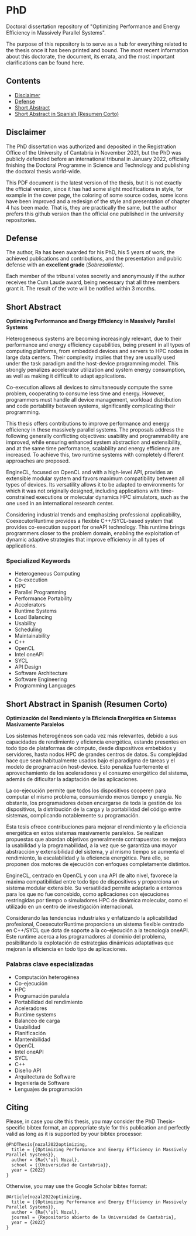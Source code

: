 # PhD

Doctoral dissertation repository of "Optimizing Performance and Energy Efficiency in Massively Parallel Systems".

The purpose of this repository is to serve as a hub for everything related to the thesis once it has been printed and bound.
The most recent information about this doctorate, the document, its errata, and the most important clarifications can be found here.

## Contents

- [Disclaimer](#disclaimer)
- [Defense](#defense)
- [Short Abstract](#short-abstract)
- [Short Abstract in Spanish (Resumen Corto)](#short-abstract-in-spanish-resumen-corto)

## Disclaimer

The PhD dissertation was authorized and deposited in the Registration Office of the University of Cantabria in November 2021, but the PhD was publicly defended before an international tribunal in January 2022, officially fnishing the Doctoral Programme in Science and Technology and publishing the doctoral thesis world-wide.

This PDF document is the latest version of the thesis, but it is not exactly the official version, since it has had some slight modifications in style, for example in the cover page, the coloring of some source codes, some icons have been improved and a redesign of the style and presentation of chapter 4 has been made. That is, they are practically the same, but the author prefers this github version than the official one published in the university repositories.

<!-- The official publication is located in the University Repository (UCREA) at: https://repositorio.unican.es/xmlui/ -->

## Defense

The author, Ra has been awarded for his PhD, his 5 years of work, the achieved publications and contributions, and the presentation and public defense with an **excellent grade** (*Sobresaliente*).

Each member of the tribunal votes secretly and anonymously if the author receives the Cum Laude award, being necessary that all three members grant it. The result of the vote will be notified within 3 months.

## Short Abstract

**Optimizing Performance and Energy Efficiency in Massively Parallel Systems**

Heterogeneous systems are becoming increasingly relevant, due to their performance and energy efficiency capabilities, being present in all types of computing platforms, from embedded devices and servers to HPC nodes in large data centers. Their complexity implies that they are usually used under the task paradigm and the host-device programming model. This strongly penalizes accelerator utilization and system energy consumption, as well as making it difficult to adapt applications. 

Co-execution allows all devices to simultaneously compute the same problem, cooperating to consume less time and energy. However, programmers must handle all device management, workload distribution and code portability between systems, significantly complicating their programming. 

This thesis offers contributions to improve performance and energy efficiency in these massively parallel systems. The proposals address the following generally conflicting objectives: usability and programmability are improved, while ensuring enhanced system abstraction and extensibility, and at the same time performance, scalability and energy efficiency are increased. To achieve this, two runtime systems with completely different approaches are proposed. 

EngineCL, focused on OpenCL and with a high-level API, provides an extensible modular system and favors maximum compatibility between all types of devices. Its versatility allows it to be adapted to environments for which it was not originally designed, including applications with time-constrained executions or molecular dynamics HPC simulators, such as the one used in an international research center.

Considering industrial trends and emphasizing professional applicability, CoexecutorRuntime provides a flexible C++/SYCL-based system that provides co-execution support for oneAPI technology. This runtime brings programmers closer to the problem domain, enabling the exploitation of dynamic adaptive strategies that improve efficiency in all types of applications.

### Specialized Keywords

- Heterogeneous Computing
- Co-execution
- HPC
- Parallel Programming
- Performance Portability
- Accelerators
- Runtime Systems
- Load Balancing
- Usability
- Scheduling
- Maintainability
- C++
- OpenCL
- Intel oneAPI
- SYCL
- API Design
- Software Architecture
- Software Engineering
- Programming Languages

## Short Abstract in Spanish (Resumen Corto)

**Optimización del Rendimiento y la Eficiencia Energética en Sistemas Masivamente Paralelos**

Los sistemas heterogéneos son cada vez más relevantes, debido a sus capacidades de rendimiento y eficiencia energética, estando presentes en todo tipo de plataformas de cómputo, desde dispositivos embebidos y servidores, hasta nodos HPC de grandes centros de datos. Su complejidad hace que sean habitualmente usados bajo el paradigma de tareas y el modelo de programación host-device. Esto penaliza fuertemente el aprovechamiento de los aceleradores y el consumo energético del sistema, además de dificultar la adaptación de las aplicaciones. 

La co-ejecución permite que todos los dispositivos cooperen para computar el mismo problema, consumiendo menos tiempo y energía. No obstante, los programadores deben encargarse de toda la gestión de los dispositivos, la distribución de la carga y la portabilidad del código entre sistemas, complicando notablemente su programación. 

Esta tesis ofrece contribuciones para mejorar el rendimiento y la eficiencia energética en estos sistemas masivamente paralelos. Se realizan propuestas que abordan objetivos generalmente contrapuestos: se mejora la usabilidad y la programabilidad, a la vez que se garantiza una mayor abstracción y extensibilidad del sistema, y al mismo tiempo se aumenta el rendimiento, la escalabilidad y la eficiencia energética. Para ello, se proponen dos motores de ejecución con enfoques completamente distintos. 

EngineCL, centrado en OpenCL y con una API de alto nivel, favorece la máxima compatibilidad entre todo tipo de dispositivos y proporciona un sistema modular extensible. Su versatilidad permite adaptarlo a entornos para los que no fue concebido, como aplicaciones con ejecuciones restringidas por tiempo o simuladores HPC de dinámica molecular, como el utilizado en un centro de investigación internacional. 

Considerando las tendencias industriales y enfatizando la aplicabilidad profesional, CoexecutorRuntime proporciona un sistema flexible centrado en C++/SYCL que dota de soporte a la co-ejecución a la tecnología oneAPI. Este runtime acerca a los programadores al dominio del problema, posibilitando la explotación de estrategias dinámicas adaptativas que mejoran la eficiencia en todo tipo de aplicaciones.

### Palabras clave especializadas

- Computación heterogénea
- Co-ejecución
- HPC
- Programación paralela
- Portabilidad del rendimiento
- Aceleradores
- Runtime systems
- Balanceo de carga
- Usabilidad
- Planificación
- Mantenibilidad
- OpenCL
- Intel oneAPI
- SYCL
- C++
- Diseño API
- Arquitectura de Software
- Ingeniería de Software
- Lenguajes de programación

## Citing

Please, in case you cite this thesis, you may consider the PhD Thesis-specific bibtex format, an appropriate style for this publication and perfectly valid as long as it is supported by your bibtex processor:

```
@PhDThesis{nozal2022optimizing,
  title = {{Optimizing Performance and Energy Efficiency in Massively Parallel Systems}},
  author = {Ra{\'u}l Nozal},
  school = {{Universidad de Cantabria}},
  year = {2022}
}
```

Otherwise, you may use the Google Scholar bibtex format:

```
@Article{nozal2022optimizing,
  title = {{Optimizing Performance and Energy Efficiency in Massively Parallel Systems}},
  author = {Ra{\'u}l Nozal},
  journal = {Repositorio abierto de la Universidad de Cantabria},
  year = {2022}
}
```
